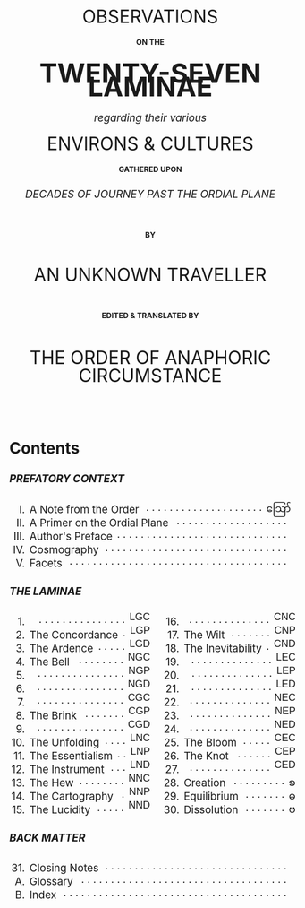 <h1 class="title-page">
<div class="title-2">OBSERVATIONS</div>
<div class="title-4">on the</div>
<div class="title-1">TWENTY-SEVEN LAMINAE</div>
<div class="title-3">regarding their various</div>
<div class="title-2">ENVIRONS & CULTURES</div>
<div class="title-4">gathered upon</div>
<div class="title-3">DECADES OF JOURNEY PAST THE ORDIAL PLANE</div>
<div class="title-4 spaced">by</div>
<div class="title-2">AN UNKNOWN TRAVELLER</div>
<div class="title-4 spaced">edited & translated by</div>
<div class="title-2 guild-name">THE ORDER OF ANAPHORIC CIRCUMSTANCE</div>
</h1>

<!--
  The Marches of Wales: Notes and Impressions on the Welsh Borders, from the Severn Sea to the Sands o' Dee

  OBSERVATIONS
  on the
  RIVER WYE
  and several parts of
  SOUTH WALES, &c.
  relative chiefly to
  PICTURESQUE BEAUTY;
  made
  In the Summer of the Year 1770

  HISTORICAL and DESCRIPTIVE
  **ACCOUNTS**
  of the
  ANCIENT and PRESENT STATE
  of
  THE TOWN
  of
  **MONMOUTH**
  including
  A VARIETY OF PARTICULARS
  deserving the stranger's notice
  RELATING TO THE BOROUGH
  and its
  NEIGHBORHOOD
  collected from original papers and unquestionable authorities
  the whole never before published
-->

<style>
.title-page {
  text-align: center;
  margin: 4rem 0 6rem;
  font-weight: normal;
  line-height: 1.5rem;
}
  .title-page .title-1 {
    font-size: 3rem;
    margin: 2rem 0;
    font-weight: bold;
  }
  .title-page .title-2 {
    font-size: 2rem;
    margin: 1.33rem 0;
  }
  .title-page .title-3 {
    font-size: 1.17rem;
    font-style: italic;
    margin: 1.33rem 0;
  }
  .title-page .title-4 {
    font-size: 0.83rem;
    margin: 0.55rem 0;
    font-weight: bold;
    text-transform: uppercase;
  }
  .title-page .guild-name {
    max-width: 700px;
    margin-left: auto;
    margin-right: auto;
    line-height: 2rem;
    text-transform: uppercase;
  }
  .title-page .spaced {
    margin: 3rem 0;
  }
  @media only screen and (max-width: 767px) {
    .title-page {
      margin: 1rem 0 4rem;
    }
      .title-page .title-1 {
        font-size: 2rem;
      }
      .title-page .title-2 {
        font-size: 1.5rem;
      }
      .title-page .spaced {
        margin: 2rem 0;
      }
  }

.toc {
  font-size: 1.17rem;
}
  @media only screen and (max-width: 767px) {
    .toc {
      font-size: 1rem;
    }
  }
  .toc h1, .toc h4 {
    text-align: center;
    margin-top: 3rem;
  }
  .toc a {
    text-decoration: none;
  }
  .toc td:first-child {
    text-align: right;
    padding-right: 1em;
  }
  .toc .lamina {
    display: flex;
  }
    .toc .lamina-section:first-child {
      margin-right: 24px;
    }
    @media only screen and (max-width: 767px) {
      .toc .lamina {
        display: block;
      }
      .toc .lamina-section:first-child {
        margin: 0;
      }
    }

  .toc .row {
    display: flex;
    justify-content: space-between;
    height: 1.5rem;
  }
    @media only screen and (max-width: 767px) {
      .toc .row {
        padding-right: 8px;
      }
    }
  .toc .left {
    white-space: nowrap;
  }
  .toc .numeral {
    width: 28px;
    text-align: right;
    display: inline-block;
  }
    @media only screen and (max-width: 767px) {
      .toc .numeral {
        width: 23px;
      }
    }
  .toc a {
    margin: 0 8px;
  }
  .toc .dots {
    overflow: hidden;
    max-height: 1em;
    text-align: right;
    position: relative;
    top: -0.25rem;
  }
  .toc .dots:before {
    content: '. . . . . . . . . . . . . . . . . . . . . . . . . . . . . . . . . . . . . . . . . . . . . . . . . . . . . . . . . . . . . . . . . . . . . . . . . . . . . . . . . . . . . . . . . . . . . . . . . . . . . . . . . . . . . . . . . . . . . .';
  }
  .toc .page {
    font-family: "NotoSansMyanmar", sans-serif;
    font-size: 18px;
    position: relative;
    margin-left: 8px;
    height: 1.5rem;
    /*width: 1rem;*/
    /*min-width: 1rem;*/
    text-align: center;
    top: -0.45rem;
  }
    @media only screen and (max-width: 767px) {
      .toc .page {
        top: -0.6rem;
      }
    }
</style>

<div class="toc">

## Contents

##### PREFATORY CONTEXT

<div class="row">
  <div class="left"><div class="numeral">I.</div><a href="00-i-note.html">A Note from the <span class="guild-term">Order</span></a></div>
  <div class="dots"></div><div class="page">ဪ</div>
</div>
<div class="row">
  <div class="left"><div class="numeral">II.</div><a href="00-ii-ordial-primer.html">A Primer on the Ordial Plane</a></div>
  <div class="dots"></div><div class="page"></div>
</div>
<div class="row">
  <div class="left"><div class="numeral">III.</div><a hreff="00-iii-author-preface.html">Author's Preface</a></div>
  <div class="dots"></div><div class="page"></div>
</div>
<div class="row">
  <div class="left"><div class="numeral">IV.</div><a href="00-iv-cosmography.html">Cosmography</a></div>
  <div class="dots"></div><div class="page"></div>
</div>
<div class="row">
  <div class="left"><div class="numeral">V.</div><a hreff="00-v-facets.html">Facets</a></div>
  <div class="dots"></div><div class="page"></div>
</div>

##### THE LAMINAE

<div class="lamina">
<div class="lamina-section">
<div class="row">
  <div class="left"><div class="numeral">1.</div><a class="lamina-name undone" hreff="01-lgc.html"></a></div>
  <div class="dots"></div><div class="page">LGC</div>
</div>
<div class="row">
  <div class="left"><div class="numeral">2.</div><a class="lamina-name" hreff="02-lgp.html">The Concordance</a></div>
  <div class="dots"></div><div class="page">LGP</div>
</div>
<div class="row">
  <div class="left"><div class="numeral">3.</div><a class="lamina-name" hreff="03-lgd.html">The Ardence</a></div>
  <div class="dots"></div><div class="page">LGD</div>
</div>

<div class="row">
  <div class="left"><div class="numeral">4.</div><a class="lamina-name" href="04-ngc.html">The Bell</a></div>
  <div class="dots"></div><div class="page">NGC</div>
</div>
<div class="row">
  <div class="left"><div class="numeral">5.</div><a class="lamina-name undone" hreff="05-ngp.html"></a></div>
  <div class="dots"></div><div class="page">NGP</div>
</div>
<div class="row">
  <div class="left"><div class="numeral">6.</div><a class="lamina-name undone" hreff="06-ngd.html"></a></div>
  <div class="dots"></div><div class="page">NGD</div>
</div>

<div class="row">
  <div class="left"><div class="numeral">7.</div><a class="lamina-name undone" hreff="07-cgc.html"></a></div>
  <div class="dots"></div><div class="page">CGC</div>
</div>
<div class="row">
  <div class="left"><div class="numeral">8.</div><a class="lamina-name" href="08-cgp.html">The Brink</a></div>
  <div class="dots"></div><div class="page">CGP</div>
</div>
<div class="row">
  <div class="left"><div class="numeral">9.</div><a class="lamina-name undone" hreff="09-cgd.html"></a></div>
  <div class="dots"></div><div class="page">CGD</div>
</div>

<div class="row">
  <div class="left"><div class="numeral">10.</div><a class="lamina-name" href="10-lnc.html">The Unfolding</a></div>
  <div class="dots"></div><div class="page">LNC</div>
</div>
<div class="row">
  <div class="left"><div class="numeral">11.</div><a class="lamina-name" hreff="11-lnp.html">The Essentialism</a></div>
  <div class="dots"></div><div class="page">LNP</div>
</div>
<div class="row">
  <div class="left"><div class="numeral">12.</div><a class="lamina-name" href="12-lnd.html">The Instrument</a></div>
  <div class="dots"></div><div class="page">LND</div>
</div>

<div class="row">
  <div class="left"><div class="numeral">13.</div><a class="lamina-name" hreff="13-nnc.html">The Hew</a></div>
  <div class="dots"></div><div class="page">NNC</div>
</div>
<div class="row">
  <div class="left"><div class="numeral">14.</div><a class="lamina-name" href="14-nnp.html">The Cartography</a></div>
  <div class="dots"></div><div class="page">NNP</div>
</div>
<div class="row">
  <div class="left"><div class="numeral">15.</div><a class="lamina-name" href="15-nnd.html">The Lucidity</a></div>
  <div class="dots"></div><div class="page">NND</div>
</div>
</div>

<div class="lamina-section">
<div class="row">
  <div class="left"><div class="numeral">16.</div><a class="lamina-name undone" hreff="16-cnc.html"></a></div>
  <div class="dots"></div><div class="page">CNC</div>
</div>
<div class="row">
  <div class="left"><div class="numeral">17.</div><a class="lamina-name" hreff="17-cnp.html">The Wilt</a></div>
  <div class="dots"></div><div class="page">CNP</div>
</div>
<div class="row">
  <div class="left"><div class="numeral">18.</div><a class="lamina-name" href="18-cnd.html">The Inevitability</a></div>
  <div class="dots"></div><div class="page">CND</div>
</div>

<div class="row">
  <div class="left"><div class="numeral">19.</div><a class="lamina-name undone" hreff="19-lec.html"></a></div>
  <div class="dots"></div><div class="page">LEC</div>
</div>
<div class="row">
  <div class="left"><div class="numeral">20.</div><a class="lamina-name undone" hreff="20-lep.html"></a></div>
  <div class="dots"></div><div class="page">LEP</div>
</div>
<div class="row">
  <div class="left"><div class="numeral">21.</div><a class="lamina-name undone" hreff="21-led.html"></a></div>
  <div class="dots"></div><div class="page">LED</div>
</div>

<div class="row">
  <div class="left"><div class="numeral">22.</div><a class="lamina-name undone" hreff="22-nec.html"></a></div>
  <div class="dots"></div><div class="page">NEC</div>
</div>
<div class="row">
  <div class="left"><div class="numeral">23.</div><a class="lamina-name undone" hreff="23-nep.html"></a></div>
  <div class="dots"></div><div class="page">NEP</div>
</div>
<div class="row">
  <div class="left"><div class="numeral">24.</div><a class="lamina-name undone" hreff="24-ned.html"></a></div>
  <div class="dots"></div><div class="page">NED</div>
</div>

<div class="row">
  <div class="left"><div class="numeral">25.</div><a class="lamina-name" href="25-cec.html">The Bloom</a></div>
  <div class="dots"></div><div class="page">CEC</div>
</div>
<div class="row">
  <div class="left"><div class="numeral">26.</div><a class="lamina-name" href="26-cep.html">The Knot</a></div>
  <div class="dots"></div><div class="page">CEP</div>
</div>
<div class="row">
  <div class="left"><div class="numeral">27.</div><a class="lamina-name undone" hreff="27-ced.html"></a></div>
  <div class="dots"></div><div class="page">CED</div>
</div>

<div class="row">
  <div class="left"><div class="numeral">28.</div><a hreff="28-c.html">Creation</a></div>
  <div class="dots"></div><div class="page">ꧠ</div>
</div>
<div class="row">
  <div class="left"><div class="numeral">29.</div><a hreff="29-p.html">Equilibrium</a></div>
  <div class="dots"></div><div class="page">ဓ</div>
</div>
<div class="row">
  <div class="left"><div class="numeral">30.</div><a hreff="30-d.html">Dissolution</a></div>
  <div class="dots"></div><div class="page">ဗ</div>
</div>
</div>
</div>

##### BACK MATTER

<div class="row">
  <div class="left"><div class="numeral">31.</div><a hreff="#">Closing Notes</a></div>
  <div class="dots"></div><div class="page"></div>
</div>
<div class="row">
  <div class="left"><div class="numeral">A.</div><a hreff="#">Glossary</a></div>
  <div class="dots"></div><div class="page"></div>
</div>
<div class="row">
  <div class="left"><div class="numeral">B.</div><a hreff="#">Index</a></div>
  <div class="dots"></div><div class="page"></div>
</div>

</div>
